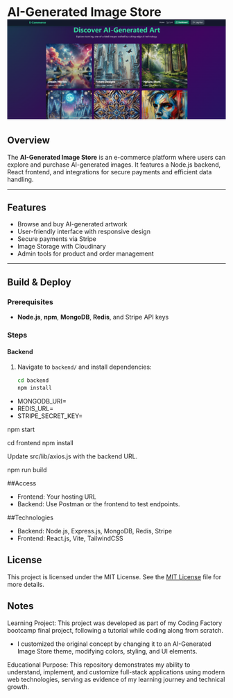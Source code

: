 # AI-Generated Image Store ![App Homepage](HomePage.png)

## Overview

The **AI-Generated Image Store** is an e-commerce platform where users can explore and purchase AI-generated images. It features a Node.js backend, React frontend, and integrations for secure payments and efficient data handling.

---

## Features

- Browse and buy AI-generated artwork
- User-friendly interface with responsive design
- Secure payments via Stripe
- Image Storage with Cloudinary
- Admin tools for product and order management

---

## Build & Deploy

### Prerequisites
- **Node.js**, **npm**, **MongoDB**, **Redis**, and Stripe API keys

### Steps

#### Backend
1. Navigate to `backend/` and install dependencies:
   ```bash
   cd backend
   npm install

- MONGODB_URI=<your-mongodb-uri>
- REDIS_URL=<your-redis-url>
- STRIPE_SECRET_KEY=<your-stripe-secret-key>

npm start

cd frontend
npm install

Update src/lib/axios.js with the backend URL.

npm run build

##Access
- Frontend: Your hosting URL
- Backend: Use Postman or the frontend to test endpoints.

##Technologies
- Backend: Node.js, Express.js, MongoDB, Redis, Stripe
- Frontend: React.js, Vite, TailwindCSS

## License
This project is licensed under the MIT License. See the [MIT License](LICENSE) file for more details.

## Notes
Learning Project: This project was developed as part of my Coding Factory bootcamp final project, following a tutorial while coding along from scratch.
- I customized the original concept by changing it to an AI-Generated Image Store theme, modifying colors, styling, and UI elements.
  
Educational Purpose: This repository demonstrates my ability to understand, implement, and customize full-stack applications using modern web technologies, serving as evidence of my learning journey and technical growth.
